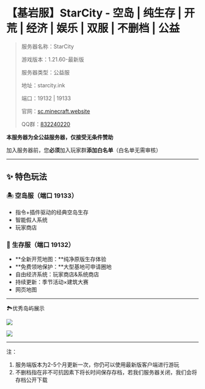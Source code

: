 # 【基岩服】StarCity - 空岛 | 纯生存 | 开荒 | 经济 | 娱乐 | 双服 | 不删档 | 公益

>服务器名称：StarCity
> 
> 
>游戏版本：1.21.60-最新版
> 
>服务器类型：公益服
> 
>地址：starcity.ink
> 
>端口：19132 | 19133
> 
>官网：[sc.minecraft.website](http://sc.minecraft.website)
> 
>QQ群：[832240220](https://qm.qq.com/q/z0MIo2piyA)
> 

**本服务器为全公益服务器，仅接受无条件赞助**

加入服务器前，您**必须**加入玩家群**添加白名单**（白名单无需审核）

---

## **✨ 特色玩法**

### 🏝️ **空岛服（端口 19133）**

- 指令+插件驱动的经典空岛生存
- 智能假人系统
- 玩家商店

### 🌱 **生存服（端口 19132）**

- **全新开荒地图：**纯净原版生存体验
- **免费领地保护：**大型基地可申请圈地
- 自由经济系统：玩家商店&系统商店
- 持续更新：季节活动×建筑大赛
- 网页地图

---

🏞️优秀岛屿展示

![](https://s21.ax1x.com/2024/07/07/pkWajWn.jpg)

![](https://s21.ax1x.com/2024/07/07/pkWavzq.jpg)

---

注： 

1. 服务端版本为2-5个月更新一次，你仍可以使用最新版客户端进行游玩
2. 不删档指在非不可抗因素下将长时间保存存档，若我们服务器关闭，我们会将存档公开下载
